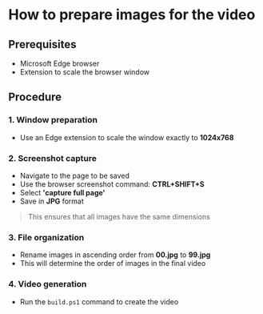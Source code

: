 # How to prepare images for the video

## Prerequisites
- Microsoft Edge browser
- Extension to scale the browser window

## Procedure

### 1. Window preparation
- Use an Edge extension to scale the window exactly to **1024x768**

### 2. Screenshot capture
- Navigate to the page to be saved
- Use the browser screenshot command: **CTRL+SHIFT+S**
- Select **'capture full page'**
- Save in **JPG** format

> This ensures that all images have the same dimensions

### 3. File organization
- Rename images in ascending order from **00.jpg** to **99.jpg**
- This will determine the order of images in the final video

### 4. Video generation
- Run the `build.ps1` command to create the video

